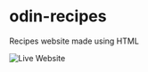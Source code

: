 # odin-recipes
Recipes website made using HTML

![Live Website](https://anjisht.github.io/odin-recipes/)